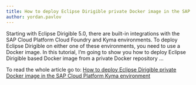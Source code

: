 ```yaml
---
title: How to deploy Eclipse Dirigible private Docker image in the SAP Cloud Platform Kyma environment
author: yordan.pavlov
---
```


Starting with Eclipse Dirigible 5.0, there are built-in integrations with the SAP Cloud Platform Cloud Foundry and Kyma environments. To deploy Eclipse Dirigible on either one of these environments, you need to use a Docker image. In this tutorial, I’m going to show you how to deploy Eclipse Dirigible based Docker image from a private Docker repository ...


To read the whole article go to: [How to deploy Eclipse Dirigible private Docker image in the SAP Cloud Platform Kyma environment](https://blogs.sap.com/2020/11/24/how-to-deploy-eclipse-dirigible-private-docker-image-in-the-sap-cloud-platform-kyma-environment/)
